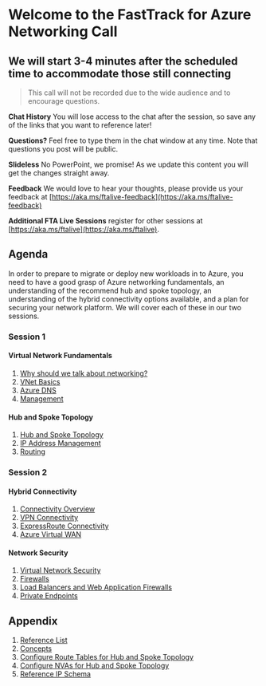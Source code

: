 # Welcome to the FastTrack for Azure Networking Call

## We will start 3-4 minutes after the scheduled time to accommodate those still connecting

> This call will not be recorded due to the wide audience and to encourage
> questions.

**Chat History** You will lose access to the chat after the session, so save any of the links that you want to reference later!

**Questions?** Feel free to type them in the chat window at any time. Note that
questions you post will be public.

**Slideless** No PowerPoint, we promise! As we update this content you will get
the changes straight away.

**Feedback** We would love to hear your thoughts, please provide us your feedback at [https://aka.ms/ftalive-feedback](https://aka.ms/ftalive-feedback)

**Additional FTA Live Sessions** register for other sessions at [https://aka.ms/ftalive](https://aka.ms/ftalive).

## Agenda

In order to prepare to migrate or deploy new workloads in to Azure, you need to have a good grasp of Azure networking fundamentals, an understanding of the recommend hub and spoke topology, an understanding of the hybrid connectivity options available, and a plan for securing your network platform.  We will cover each of these in our two sessions.

### Session 1

#### Virtual Network Fundamentals

1. [Why should we talk about networking?](./why.md)
1. [VNet Basics](./basics.md)
1. [Azure DNS](./dns.md)
1. [Management](./mgmt.md)

#### Hub and Spoke Topology

1. [Hub and Spoke Topology](./vnet-hubspoke.md)
1. [IP Address Management](./vnet-ipam.md)
1. [Routing](./routing.md)

### Session 2

#### Hybrid Connectivity

1. [Connectivity Overview](./hybrid-connectivity-overview.md)
1. [VPN Connectivity](./vpn-connectivity.md)
1. [ExpressRoute Connectivity](./er-connectivity.md)
1. [Azure Virtual WAN](./vwan.md)

#### Network Security

1. [Virtual Network Security](./vnet-security.md)
1. [Firewalls](./firewalls)
1. [Load Balancers and Web Application Firewalls](./lbs-wafs.md)
1. [Private Endpoints](./private-endpoints.md)


## Appendix

1. [Reference List](./reference.md)
1. [Concepts](./concepts.md)
1. [Configure Route Tables for Hub and Spoke
Topology](./configure-route-tables-for-hub-and-spoke-topology/rt-hub-spoke.md)
1. [Configure NVAs for Hub and Spoke
Topology](./configure-nva-for-hub-and-spoke-topology/01.md)
1. [Reference IP Schema](./example-ip-plan/example-ip-plan.md)
